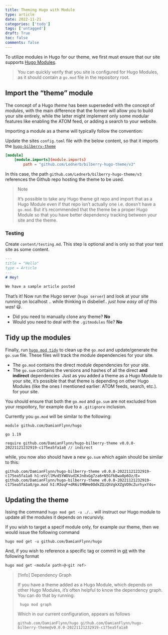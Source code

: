 ```yaml
---
title: Theming Hugo with Module
type: article 
date: 2022-11-21
categories: ['todo'] 
tags: ['untagged'] 
draft: True
toc: false 
comments: false 
---
```



To utilize modules in Hugo for our theme, we first must ensure that our site supports [Hugo Modules](sw-ssg-hugo-modules).

> You can quickly verify that you site is configured for Hugo Modules, as it should contain a  `go.mod` file in the repository root.

## Import the “theme” module

The concept of a Hugo *theme* has been superseded with the concept of *modules*, with the main difference that the former will allow you to build your site entirely, while the latter might implement only some modular features like enabling the ATOM feed, or adding a search to your website.

Importing a module as a theme will typically follow the convention:

Update the sites `config.toml` file with the below content, so that it imports the [`hugo-bilberry-theme`](https://github.com/DamianFlynn/hugo-bilberry-theme)  
    
```toml
[module]
	[module.imports](module.imports)
		path = "github.com/Lednerb/bilberry-hugo-theme/v3"
```

In this case, the path `github.com/Lednerb/bilberry-hugo-theme/v3` references the Github repo hosting the theme to be used.

> Note
> 
> It’s possible to take any Hugo theme git repo and import that as a Hugo Module even if that repo isn’t actually one i.e. doesn’t have a `go.mod`. But it’s recommended that the theme be a proper Hugo Module so that you have better dependency tracking between your site and the theme.


### Testing

Create `content/testing.md`. This step is optional and is only so that your test site as some content.

```md
---
title = "Hello"
type = Article
---
# Hey!

We have a sample article posted
``` 

That’s it! Now run the Hugo server (`hugo server`) and look at your site running on localhost .. while thinking in disbelief.. _just how easy all of this was!_ 😃.

-   Did you need to manually clone any theme? **No**
-   Would you need to deal with the `.gitmodules` file? **No**

## Tidy up the modules

Finally, run [`hugo mod tidy`](https://gohugo.io/commands/hugo_mod_tidy/) to clean up the `go.mod` and update/generate the `go.sum` file. These files will track the module dependencies for your site.

-   The `go.mod` contains the direct module dependencies for your site.
-   The `go.sum` contains the versions and hashes of all the direct **and indirect** dependencies  Just as you added a theme as a Hugo Module to your site, it’s possible that that theme is depending on other Hugo Modules (like the ones I mentioned earlier: ATOM feeds, search, etc.). for your site.

You should ensure that both the `go.mod` and `go.sum` are not excluded from your respoitory, for example due to a `.gitignore` inclusion.

Currently you `go.mod` will be similar to the following:

```text
module github.com/DamianFlynn/hugo

go 1.19

require github.com/DamianFlynn/hugo-bilberry-theme v0.0.0-20221121232919-c175ea5fa1a8 // indirect
```

while, you now also should have a new `go.sum` which again should be similar to this:

```text
github.com/DamianFlynn/hugo-bilberry-theme v0.0.0-20221121232919-c175ea5fa1a8 h1:eVzllMvd5YWOVudIKJn0xGg7za6+N5GfkBwa8p6Oz/E=
github.com/DamianFlynn/hugo-bilberry-theme v0.0.0-20221121232919-c175ea5fa1a8/go.mod h1:M3oqF+dR6itMNHe0OdkZQiQhVgkXZgVO9cZurhyxY4s=
```

## Updating the theme 

Issing the command `hugo mod get -u ./..` will instruct our Hugo module to update all the modules it depends on recursivly.

If you wish to target a specif module only, for example our theme, then we would issue the following command

```shell
hugo mod get -u github.com/DamianFlynn/hugo
```

And, if you wish to reference a specific tag or commit in [git](git) with the following format

```bash
hugo mod get <module path>@<git ref>
```

> [!info] Dependency Graph
>
> If you have a theme added as a Hugo Module, which depends on other Hugo Modules, it’s often helpful to know the dependency graph. You can do that by running:
> ```shell
>  hugo mod graph
> ```
> 
> Which in our current configuration, appears as follows
> ```text
> github.com/DamianFlynn/hugo github.com/DamianFlynn/hugo-bilberry-theme@v0.0.0-20221121232919-c175ea5fa1a8
> ```